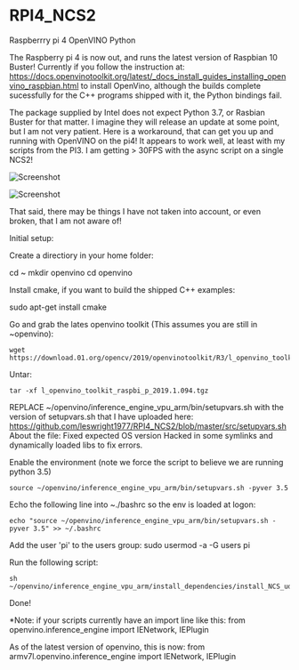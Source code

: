 # RPI4_NCS2
Raspberrry pi 4 OpenVINO Python

The Raspberry pi 4 is now out, and runs the latest version of Raspbian 10 Buster!
Currently if you follow the instruction at: https://docs.openvinotoolkit.org/latest/_docs_install_guides_installing_openvino_raspbian.html
to install OpenVino, although the builds complete sucessfully for the C++ programs shipped with it, the Python bindings fail.

The package supplied by Intel does not expect Python 3.7, or Rasbian Buster for that matter.
I imagine they will release an update at some point, but I am not very patient.
Here is a workaround, that can get you up and running with OpenVINO on the pi4! 
It appears to work well, at least with my scripts from the PI3. I am getting > 30FPS with the async script on a single NCS2!

![Screenshot](media/cap.gif)


![Screenshot](media/cap.png)


That said, there may be things I have not taken into account, or even broken, that I am not aware of!


Initial setup:

Create a directiory in your home folder:

cd ~
mkdir openvino
cd openvino

Install cmake, if you want to build the shipped C++ examples:

sudo apt-get install cmake

Go and grab the lates openvino toolkit (This assumes you are still in ~openvino):

```
wget https://download.01.org/opencv/2019/openvinotoolkit/R3/l_openvino_toolkit_runtime_raspbian_p_2019.3.334.tgz
```

Untar:
```
tar -xf l_openvino_toolkit_raspbi_p_2019.1.094.tgz
```
REPLACE ~/openvino/inference_engine_vpu_arm/bin/setupvars.sh with the version of setupvars.sh that I have uploaded here:
https://github.com/leswright1977/RPI4_NCS2/blob/master/src/setupvars.sh 
About the file:
Fixed expected OS version
Hacked in some symlinks and dynamically loaded libs to fix errors. 

Enable the environment (note we force the script to believe we are running python 3.5)
```
source ~/openvino/inference_engine_vpu_arm/bin/setupvars.sh -pyver 3.5
```

Echo the following line into ~./bashrc so the env is loaded at logon:
```
echo "source ~/openvino/inference_engine_vpu_arm/bin/setupvars.sh -pyver 3.5" >> ~/.bashrc
```
Add the user 'pi' to the users group:
sudo usermod -a -G users pi

Run the following script:
```
sh ~/openvino/inference_engine_vpu_arm/install_dependencies/install_NCS_udev_rules.sh
```
Done!

*Note: if your scripts currently have an import line like this:
from openvino.inference_engine import IENetwork, IEPlugin

As of the latest version of openvino, this is now:
from armv7l.openvino.inference_engine import IENetwork, IEPlugin



